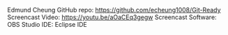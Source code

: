 Edmund Cheung
GitHub repo: https://github.com/echeung1008/Git-Ready
Screencast Video: https://youtu.be/aOaCEq3gegw
Screencast Software: OBS Studio    IDE: Eclipse IDE
